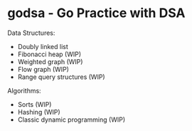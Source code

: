 # godsa - Go Practice with DSA

Data Structures:
- Doubly linked list
- Fibonacci heap (WIP)
- Weighted graph (WIP)
- Flow graph (WIP)
- Range query structures (WIP)

Algorithms:
- Sorts (WIP)
- Hashing (WIP)
- Classic dynamic programming (WIP)